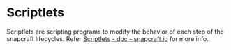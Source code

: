 # Scriptlets

Scriptlets are scripting programs to modify the behavior of each step of the snapcraft lifecycles.  Refer [Scriptlets - doc - snapcraft.io](https://forum.snapcraft.io/t/scriptlets/4892) for more info.
